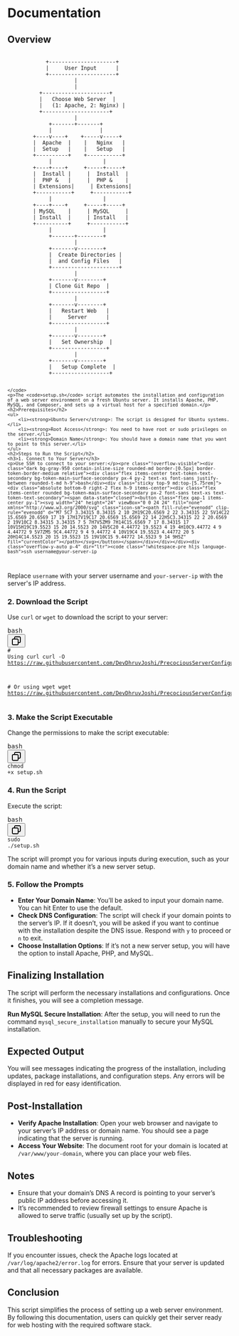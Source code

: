 <div>
    <h1>Documentation</h1>
    <h2>Overview</h2>
    <code>
            +---------------------+
            |     User Input      |
            +---------------------+
                     |
                     |
          +---------------------+
          |   Choose Web Server  |
          |   (1: Apache, 2: Nginx) |
          +---------------------+
                     |
             +-------+-------+
             |               |
        +----v----+    +-----v-----+
        |  Apache  |    |   Nginx   |
        |  Setup   |    |   Setup   |
        +----------+    +-----------+
             |                |
        +----+----+     +-----+-----+
        |  Install |     |  Install  |
        |  PHP &   |     |  PHP &    |
        | Extensions|     | Extensions|
        +-----------+     +-----------+
             |                |
        +----+----+     +-----+-----+
        | MySQL    |     | MySQL     |
        | Install  |     | Install   |
        +----------+     +-----------+
             |                |
             +-------+--------+
                     |
             +-------v--------+
             |  Create Directories |
             |  and Config Files   |
             +---------------------+
                     |
             +-------v--------+
             | Clone Git Repo  |
             +-----------------+
                     |
             +-------v--------+
             |   Restart Web   |
             |     Server      |
             +-----------------+
                     |
             +-------v--------+
             |   Set Ownership  |
             +-----------------+
                     |
             +-------v--------+
             |   Setup Complete  |
             +------------------+

    </code>
    <p>The <code>setup.sh</code> script automates the installation and configuration of a web server environment on a fresh Ubuntu server. It installs Apache, PHP, MySQL, and Composer, and sets up a virtual host for a specified domain.</p>
    <h2>Prerequisites</h2>
    <ul>
        <li><strong>Ubuntu Server</strong>: The script is designed for Ubuntu systems.</li>
        <li><strong>Root Access</strong>: You need to have root or sudo privileges on the server.</li>
        <li><strong>Domain Name</strong>: You should have a domain name that you want to point to this server.</li>
    </ul>
    <h2>Steps to Run the Script</h2>
    <h3>1. Connect to Your Server</h3>
    <p>Use SSH to connect to your server:</p><pre class="!overflow-visible"><div class="dark bg-gray-950 contain-inline-size rounded-md border-[0.5px] border-token-border-medium relative"><div class="flex items-center text-token-text-secondary bg-token-main-surface-secondary px-4 py-2 text-xs font-sans justify-between rounded-t-md h-9">bash</div><div class="sticky top-9 md:top-[5.75rem]"><div class="absolute bottom-0 right-2 flex h-9 items-center"><div class="flex items-center rounded bg-token-main-surface-secondary px-2 font-sans text-xs text-token-text-secondary"><span data-state="closed"><button class="flex gap-1 items-center py-1"><svg width="24" height="24" viewBox="0 0 24 24" fill="none" xmlns="http://www.w3.org/2000/svg" class="icon-sm"><path fill-rule="evenodd" clip-rule="evenodd" d="M7 5C7 3.34315 8.34315 2 10 2H19C20.6569 2 22 3.34315 22 5V14C22 15.6569 20.6569 17 19 17H17V19C17 20.6569 15.6569 22 14 22H5C3.34315 22 2 20.6569 2 19V10C2 8.34315 3.34315 7 5 7H7V5ZM9 7H14C15.6569 7 17 8.34315 17 10V15H19C19.5523 15 20 14.5523 20 14V5C20 4.44772 19.5523 4 19 4H10C9.44772 4 9 4.44772 9 5V7ZM5 9C4.44772 9 4 9.44772 4 10V19C4 19.5523 4.44772 20 5 20H14C14.5523 20 15 19.5523 15 19V10C15 9.44772 14.5523 9 14 9H5Z" fill="currentColor"></path></svg></button></span></div></div></div><div class="overflow-y-auto p-4" dir="ltr"><code class="!whitespace-pre hljs language-bash">ssh username@your-server-ip
</code></div></div></pre>
    <p>Replace <code>username</code> with your server username and <code>your-server-ip</code> with the server's IP address.</p>
    <h3>2. Download the Script</h3>
    <p>Use <code>curl</code> or <code>wget</code> to download the script to your server:</p><pre class="!overflow-visible"><div class="dark bg-gray-950 contain-inline-size rounded-md border-[0.5px] border-token-border-medium relative"><div class="flex items-center text-token-text-secondary bg-token-main-surface-secondary px-4 py-2 text-xs font-sans justify-between rounded-t-md h-9">bash</div><div class="sticky top-9 md:top-[5.75rem]"><div class="absolute bottom-0 right-2 flex h-9 items-center"><div class="flex items-center rounded bg-token-main-surface-secondary px-2 font-sans text-xs text-token-text-secondary"><span data-state="closed"><button class="flex gap-1 items-center py-1"><svg width="24" height="24" viewBox="0 0 24 24" fill="none" xmlns="http://www.w3.org/2000/svg" class="icon-sm"><path fill-rule="evenodd" clip-rule="evenodd" d="M7 5C7 3.34315 8.34315 2 10 2H19C20.6569 2 22 3.34315 22 5V14C22 15.6569 20.6569 17 19 17H17V19C17 20.6569 15.6569 22 14 22H5C3.34315 22 2 20.6569 2 19V10C2 8.34315 3.34315 7 5 7H7V5ZM9 7H14C15.6569 7 17 8.34315 17 10V15H19C19.5523 15 20 14.5523 20 14V5C20 4.44772 19.5523 4 19 4H10C9.44772 4 9 4.44772 9 5V7ZM5 9C4.44772 9 4 9.44772 4 10V19C4 19.5523 4.44772 20 5 20H14C14.5523 20 15 19.5523 15 19V10C15 9.44772 14.5523 9 14 9H5Z" fill="currentColor"></path></svg></button></span></div></div></div><div class="overflow-y-auto p-4" dir="ltr"><code class="!whitespace-pre hljs language-bash"><span class="hljs-comment"># Using curl</span>
curl -O https://raw.githubusercontent.com/DevDhruvJoshi/PrecociousServerConfiguration/main/setup.sh

<span class="hljs-comment"># Or using wget</span>
wget https://raw.githubusercontent.com/DevDhruvJoshi/PrecociousServerConfiguration/main/setup.sh
</code></div></div></pre>
    <h3>3. Make the Script Executable</h3>
    <p>Change the permissions to make the script executable:</p><pre class="!overflow-visible"><div class="dark bg-gray-950 contain-inline-size rounded-md border-[0.5px] border-token-border-medium relative"><div class="flex items-center text-token-text-secondary bg-token-main-surface-secondary px-4 py-2 text-xs font-sans justify-between rounded-t-md h-9">bash</div><div class="sticky top-9 md:top-[5.75rem]"><div class="absolute bottom-0 right-2 flex h-9 items-center"><div class="flex items-center rounded bg-token-main-surface-secondary px-2 font-sans text-xs text-token-text-secondary"><span data-state="closed"><button class="flex gap-1 items-center py-1"><svg width="24" height="24" viewBox="0 0 24 24" fill="none" xmlns="http://www.w3.org/2000/svg" class="icon-sm"><path fill-rule="evenodd" clip-rule="evenodd" d="M7 5C7 3.34315 8.34315 2 10 2H19C20.6569 2 22 3.34315 22 5V14C22 15.6569 20.6569 17 19 17H17V19C17 20.6569 15.6569 22 14 22H5C3.34315 22 2 20.6569 2 19V10C2 8.34315 3.34315 7 5 7H7V5ZM9 7H14C15.6569 7 17 8.34315 17 10V15H19C19.5523 15 20 14.5523 20 14V5C20 4.44772 19.5523 4 19 4H10C9.44772 4 9 4.44772 9 5V7ZM5 9C4.44772 9 4 9.44772 4 10V19C4 19.5523 4.44772 20 5 20H14C14.5523 20 15 19.5523 15 19V10C15 9.44772 14.5523 9 14 9H5Z" fill="currentColor"></path></svg></button></span></div></div></div><div class="overflow-y-auto p-4" dir="ltr"><code class="!whitespace-pre hljs language-bash"><span class="hljs-built_in">chmod</span> +x setup.sh
</code></div></div></pre>
    <h3>4. Run the Script</h3>
    <p>Execute the script:</p><pre class="!overflow-visible"><div class="dark bg-gray-950 contain-inline-size rounded-md border-[0.5px] border-token-border-medium relative"><div class="flex items-center text-token-text-secondary bg-token-main-surface-secondary px-4 py-2 text-xs font-sans justify-between rounded-t-md h-9">bash</div><div class="sticky top-9 md:top-[5.75rem]"><div class="absolute bottom-0 right-2 flex h-9 items-center"><div class="flex items-center rounded bg-token-main-surface-secondary px-2 font-sans text-xs text-token-text-secondary"><span data-state="closed"><button class="flex gap-1 items-center py-1"><svg width="24" height="24" viewBox="0 0 24 24" fill="none" xmlns="http://www.w3.org/2000/svg" class="icon-sm"><path fill-rule="evenodd" clip-rule="evenodd" d="M7 5C7 3.34315 8.34315 2 10 2H19C20.6569 2 22 3.34315 22 5V14C22 15.6569 20.6569 17 19 17H17V19C17 20.6569 15.6569 22 14 22H5C3.34315 22 2 20.6569 2 19V10C2 8.34315 3.34315 7 5 7H7V5ZM9 7H14C15.6569 7 17 8.34315 17 10V15H19C19.5523 15 20 14.5523 20 14V5C20 4.44772 19.5523 4 19 4H10C9.44772 4 9 4.44772 9 5V7ZM5 9C4.44772 9 4 9.44772 4 10V19C4 19.5523 4.44772 20 5 20H14C14.5523 20 15 19.5523 15 19V10C15 9.44772 14.5523 9 14 9H5Z" fill="currentColor"></path></svg></button></span></div></div></div><div class="overflow-y-auto p-4" dir="ltr"><code class="!whitespace-pre hljs language-bash">sudo ./setup.sh
</code></div></div></pre>
    <p>The script will prompt you for various inputs during execution, such as your domain name and whether it’s a new server setup.</p>
    <h3>5. Follow the Prompts</h3>
    <ul>
        <li><strong>Enter Your Domain Name</strong>: You’ll be asked to input your domain name. You can hit Enter to use the default.</li>
        <li><strong>Check DNS Configuration</strong>: The script will check if your domain points to the server’s IP. If it doesn’t, you will be asked if you want to continue with the installation despite the DNS issue. Respond with <code>y</code> to proceed
            or <code>n</code> to exit.</li>
        <li><strong>Choose Installation Options</strong>: If it’s not a new server setup, you will have the option to install Apache, PHP, and MySQL.</li>
    </ul>
    <h2>Finalizing Installation</h2>
    <p>The script will perform the necessary installations and configurations. Once it finishes, you will see a completion message.</p>
    <p><strong>Run MySQL Secure Installation</strong>: After the setup, you will need to run the command <code>mysql_secure_installation</code> manually to secure your MySQL installation.</p>
    <h2>Expected Output</h2>
    <p>You will see messages indicating the progress of the installation, including updates, package installations, and configuration steps. Any errors will be displayed in red for easy identification.</p>
    <h2>Post-Installation</h2>
    <ul>
        <li><strong>Verify Apache Installation</strong>: Open your web browser and navigate to your server’s IP address or domain name. You should see a page indicating that the server is running.</li>
        <li><strong>Access Your Website</strong>: The document root for your domain is located at <code>/var/www/your-domain</code>, where you can place your web files.</li>
    </ul>
    <h2>Notes</h2>
    <ul>
        <li>Ensure that your domain’s DNS A record is pointing to your server’s public IP address before accessing it.</li>
        <li>It’s recommended to review firewall settings to ensure Apache is allowed to serve traffic (usually set up by the script).</li>
    </ul>
    <h2>Troubleshooting</h2>
    <p>If you encounter issues, check the Apache logs located at <code>/var/log/apache2/error.log</code> for errors. Ensure that your server is updated and that all necessary packages are available.</p>
    <h2>Conclusion</h2>
    <p>This script simplifies the process of setting up a web server environment. By following this documentation, users can quickly get their server ready for web hosting with the required software stack.</p>
</div>

